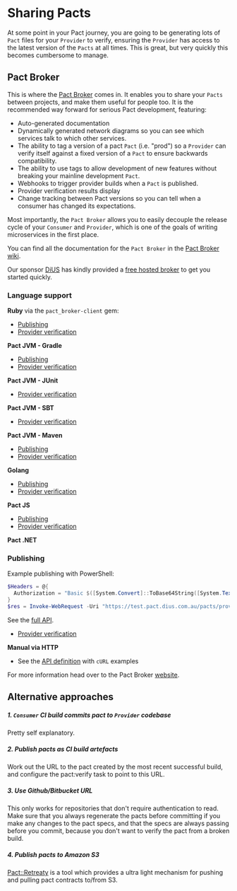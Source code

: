 # Sharing Pacts

At some point in your Pact journey, you are going to be generating lots of `Pact` files for your `Provider` to verify, ensuring the `Provider` has access to the latest version of the `Pacts` at all times. This is great, but very quickly this becomes cumbersome to manage.

## Pact Broker

This is where the [Pact Broker](https://github.com/pact-foundation/pact_broker) comes in. It enables you to share your `Pacts` between projects, and make them useful for people too. It is the recommended way forward for serious Pact development, featuring:

* Auto-generated documentation
* Dynamically generated network diagrams so you can see which services talk to which other services.
* The ability to tag a version of a pact `Pact` (i.e. "prod") so a `Provider` can verify itself against a fixed version of a `Pact` to ensure backwards compatibility.
* The ability to use tags to allow development of new features without breaking your mainline development `Pact`.
* Webhooks to trigger provider builds when a `Pact` is published.
* Provider verification results display
* Change tracking between Pact versions so you can tell when a consumer has changed its expectations.

Most importantly, the `Pact Broker` allows you to easily decouple the release cycle of your `Consumer` and `Provider`, which is one of the goals of writing microservices in the first place.

You can find all the documentation for the `Pact Broker` in the [Pact Broker wiki](https://github.com/pact-foundation/pact_broker/wiki).

Our sponsor [DiUS](https://www.dius.com.au) has kindly provided a [free hosted broker](https://pact.dius.com.au) to get you started quickly.

### Language support

**Ruby**
via the `pact_broker-client` gem:

* [Publishing](https://github.com/pact-foundation/pact_broker-client#consumer)
* [Provider verification](https://github.com/pact-foundation/pact_broker-client#provider)


**Pact JVM - Gradle**
* [Publishing ](https://github.com/DiUS/pact-jvm/tree/master/pact-jvm-provider-gradle#publishing-pact-files-to-a-pact-broker-version-227)
* [Provider verification](https://github.com/DiUS/pact-jvm/tree/master/pact-jvm-provider-gradle#verifying-pact-files-from-a-pact-broker-version-311231)

**Pact JVM - JUnit**
* [Provider verification](https://github.com/DiUS/pact-jvm/tree/master/pact-jvm-provider-junit#download-pacts-from-a-pact-broker)

**Pact JVM - SBT**
* [Provider verification](https://github.com/DiUS/pact-jvm/tree/master/pact-jvm-provider-sbt#verifying-pact-files-from-a-pact-broker)

**Pact JVM - Maven**
* [Publishing](https://github.com/DiUS/pact-jvm/tree/master/pact-jvm-provider-maven#publishing-pact-files-to-a-pact-broker-version-320)
* [Provider verification](https://github.com/DiUS/pact-jvm/tree/master/pact-jvm-provider-maven#verifying-pact-files-from-a-pact-broker-version-311231)

**Golang**

* [Publishing](https://github.com/pact-foundation/pact-go/#publishing-pacts-to-a-broker-and-tagging-pacts)
* [Provider verification](https://github.com/pact-foundation/pact-go/#provider)

**Pact JS**

* [Publishing](https://github.com/pact-foundation/pact-js/#publishing-pacts-to-a-broker)
* [Provider verification](https://github.com/pact-foundation/pact-js/#provider-api-testing)

**Pact .NET**
### Publishing

Example publishing with PowerShell:

```powershell
$Headers = @{
  Authorization = "Basic $([System.Convert]::ToBase64String([System.Text.Encoding]::ASCII.GetBytes("dXfltyFMgNOFZAxr8io9wJ37iUpY42M:O5AIZWxelWbLvqMd8PkAVycBJh2Psyg1")))"
}
$res = Invoke-WebRequest -Uri "https://test.pact.dius.com.au/pacts/provider/Animal%20Profile%20Service/consumer/Matching%20Service/version/1.0.0" -Headers $Headers -Method Put -InFile .\matching_service-animal_profile_service.json -ContentType "application/json"
```

See the [full API](https://github.com/pact-foundation/pact_broker/wiki/Publishing-and-retrieving-pacts).

* [Provider verification](https://github.com/SEEK-Jobs/pact-net#service-provider)

**Manual via HTTP**

* See the [API definition](https://github.com/bethesque/pact_broker/wiki/Publishing-and-retrieving-pacts) with `cURL` examples


For more information head over to the Pact Broker [website](https://github.com/bethesque/pact_broker).

## Alternative approaches

##### 1. `Consumer` CI build commits pact to `Provider` codebase

Pretty self explanatory.

##### 2. Publish pacts as CI build artefacts

Work out the URL to the pact created by the most recent successful build, and configure the pact:verify task to point to this URL.

##### 3. Use Github/Bitbucket URL

This only works for repositories that don't require authentication to read. Make sure that you always regenerate the pacts before committing if you make any changes to the pact specs, and that the specs are always passing before you commit, because you don't want to verify the pact from a broken build.

##### 4. Publish pacts to Amazon S3

[Pact::Retreaty](https://github.com/fairfaxmedia/pact-retreaty) is a tool which provides a ultra light mechanism for
pushing and pulling pact contracts to/from S3.
